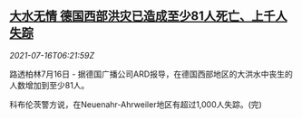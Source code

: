<!--1626417081000-->
[大水无情 德国西部洪灾已造成至少81人死亡、上千人失踪](https://cn.reuters.com/article/germany-flood-victims-0716-idCNKBS2EM0JD)
------

<div><i>2021-07-16T06:21:59Z</i></div><p>路透柏林7月16日 - 据德国广播公司ARD报导，在德国西部地区的大洪水中丧生的人数增加到至少81人。</p><p>科布伦茨警方说，在Neuenahr-Ahrweiler地区有超过1,000人失踪。(完)</p>
